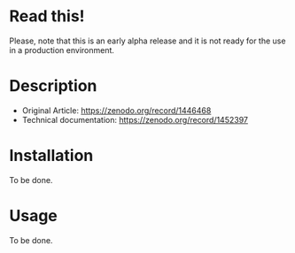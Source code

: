 <h1>Read this!</h1>

Please, note that this is an early alpha release and it is not ready for the use in a production environment.

<h1>Description</h1>

- Original Article: https://zenodo.org/record/1446468
- Technical documentation: https://zenodo.org/record/1452397

<h1>Installation</h1>

To be done.

<h1>Usage</h1>

To be done.
